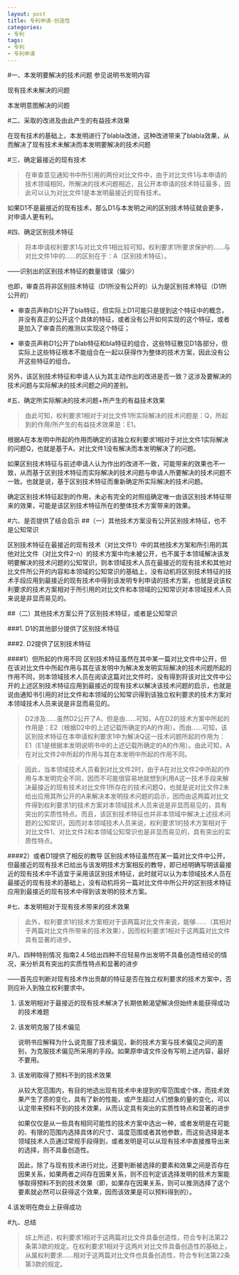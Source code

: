 ```yaml
---
layout: post
title: 专利申请-创造性
categories:
- 专利
tags:
- 专利
- 专利申请
---
```

#一、本发明要解决的技术问题
参见说明书发明内容

现有技术未解决的问题

本发明意图解决的问题


#二、采取的改进及由此产生的有益技术效果

在现有技术的基础上，本发明进行了blabla改进，这种改进带来了blabla效果，从而解决了现有技术未解决而本发明要解决的技术问题


#三、确定最接近的现有技术

>在审查意见通知书中所引用的两份对比文件中，由于对比文件1与本申请的技术领域相同，所解决的技术问题相近，且公开本申请的技术特征最多，因此可以认为对比文件1是本发明最接近的现有技术。

如果D1不是最接近的现有技术，那么D1与本发明之间的区别技术特征就会更多，对申请人更有利。

#四、确定区别技术特征
>将本申请权利要求1与对比文件1相比较可知，权利要求1所要求保护的……与对比文件1中的……的区别在于：A（区别技术特征）。


——识别出的区别技术特征的数量错误（偏少）

也即，审查员将非区别技术特征（D1所没有公开的）认为是区别技术特征（D1所公开的）


* 审查员声称D1公开了bla特征，但实际上D1可能只是提到这个特征中的概念，并没有真正的公开这个具体的特征，或者没有公开如何实现的这个特征，或者是加入了审查员的推测以实现这个特征；

* 审查员声称D1公开了blab特征和bla特征的组合，这些特征散见D1各部分，但实际上这些特征根本不能组合在一起以获得作为整体的技术方案，因此没有公开这些特征的组合。

另外，该区别技术特征和申请人认为其主动作出的改进是否一致？这涉及要解决的技术问题与实际解决的技术问题之间的差别。

#五、确定所实际解决的技术问题+所产生的有益技术效果
>由此可知，权利要求1相对于对比文件1所实际解决的技术问题是：Q，所起到的作用/所产生的有益技术效果是：E1。

根据A在本发明中所起的作用而确定的该独立权利要求1相对于对比文件1实际解决的问题Q，也就是基于A，对比文件1没有解决而本发明解决了的问题。

如果区别技术特征与前述申请人认为作出的改进不一致，可能带来的效果也不一致，从而基于区别技术特征而实际解决的技术问题与申请人所要解决的技术问题不一致。也就是说，基于区别技术特征而重新确定所实际解决的技术问题。

确定区别技术特征起到的作用，未必有完全的对照组确定唯一由该区别技术特征带来的效果，可能是该区别技术特征所在的整体技术方案带来的效果。


#六、是否提供了结合启示
##（一）其他技术方案没有公开区别技术特征，也不是公知常识

区别技术特征在最接近的现有技术（对比文件1）中的其他技术方案和所引用的其他对比文件（对比文件2-n）的技术方案中均未被公开，也不属于本领域解决该发明要解决的技术问题的公知常识，则本领域技术人员在最接近的现有技术和其他对比文件所公开的内容和本领域的公知常识的基础上，没有动机将区别技术特征的技术手段应用到最接近的现有技术中得到该发明专利申请的技术方案，也就是说该权利要求的技术方案相对于所引用的对比文件和本领域的公知常识对本领域技术人员来说是非显而易见的。

##（二）其他技术方案公开了区别技术特征，或者是公知常识

###1. D1的其他部分提供了区别技术特征


###2. D2提供了区别技术特征

####1）但所起的作用不同
区别技术特征虽然在其中某一篇对比文件中公开，但在该对比文件中所起作用与其在该发明中为解决发发明实际解决的技术问题所起的作用不同，则本领域技术人员在阅读这篇对比文件时，没有得到将该对比文件中公开的上述区别技术特征应用到最接近的现有技术以解决该技术问题的启示，也就是说由通知书引用的对比文件和本领域的公知常识得到该独立权利要求的技术方案对本领域技术人员来说是非显而易见的。

>D2涉及……虽然D2公开了A，但是由……可知，A在D2的技术方案中所起的作用是：E2（根据D2中的上述记载所确定的A的作用）。而由……可知，该区别技术特征在本申请权利要求1中为解决Q这一技术问题所起的作用为：E1（E1是根据本发明说明书中的上述记载所确定的A的作用）。由此可知，A在对比文件2中所起的作用与其在本发明中所起的作用不同。

>因此，当本领域技术人员看到对比文件2时，由于A在对比文件2中所起的作用与本发明完全不同，因而不可能很容易地就想到利用A这一技术手段来解决最接近的现有技术对比文件1所存在的技术问题Q，也就是说对比文件2未给出应用其所公开的A来解决本发明技术问题的启示，因而由这两篇对比文件得到权利要求1的技术方案对本领域技术人员来说是非显而易见的，具有突出的实质性特点。而且，该区别技术特征也并非本领域中解决上述技术问题的公知常识，因而对本领域技术人员来说，权利要求1的技术方案相对于对比文件1、对比文件2和本领域公知常识也是非显而易见的，具有突出的实质性特点。

####2）或者D1提供了相反的教导
区别技术特征虽然在某一篇对比文件中公开，但最接近的现有技术已给出与该发明技术方案相反的教导，即已经明确写明该最接近的现有技术中不适宜于采用该区别技术特征，此时就可以认为本领域技术人员在最接近的现有技术的基础上，没有动机将另一篇对比文件中所公开的区别技术特征应用到最接近的现有技术中得到该发明的技术方案。


#七、本发明相对于现有技术带来的技术效果


>此外，权利要求1的技术方案相对于该两篇对比文件来说，能够……（其相对于两篇对比文件所带来的技术效果），因而权利要求1相对于这两篇对比文件具有显著的进步。


#八、四种特别情况
指南2.4.5给出四种不应轻易作出发明不具备创造性结论的情况，来分析具有突出的实质性特点和显著的进步

——首先应判断对现有技术作出贡献的特征是否在独立权利要求的技术方案中，否则应补入到独立权利要求中。

1. 该发明相对于最接近的现有技术解决了长期依赖渴望解决但始终未能获得成功的技术难题

2. 该发明克服了技术偏见

   说明书应解释为什么说克服了技术偏见，新的技术方案与技术偏见之间的差别，为克服技术偏见所采用的手段。如果原申请文件没有写明上述内容，最好不要用。

3. 该发明取得了预料不到的技术效果

   从较大宽范围内，有目的地选出现有技术中未提到的窄范围或个体，而技术效果产生了质的变化，具有了新的性能，或产生超过人们想象的量的变化，可以认定带来预料不到的技术效果，从而认定具有突出的实质性特点和显著的进步

   如果仅仅是从一些具有相同可能性的技术方案中选出一种，或者发明是在可能的、有限的范围内选择具体的尺寸、温度范围或者其他参数，而这些选择是本领域技术人员通过常规手段得到，或者发明是可以从现有技术中直接推导出来的选择，则不具备创造性。

   因此，除了与现有技术进行对比，还要判断被选择的要素和效果之间是否存在因果关系，如果两者之间存在因果关系，则不应判定该选择发明的技术方案能够取得预料不到的技术效果（即，如果存在因果关系，则可以推测选择了这个要素就必然可以获得这个效果，因而该效果是可以预料得到的）。

4.该发明在商业上获得成功

#九、总结

>综上所述，权利要求1相对于这两篇对比文件具备创造性，符合专利法第22条第3款的规定。在权利要求1相对于这两片对比文件具备创造性的基础上，从属权利要求……相对于这两篇对比文件也具备创造性，符合专利法第22条第3款的规定。